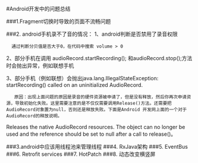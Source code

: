 #Android开发中的问题总结

###1.Fragment切换时导致的页面不流畅问题

###2. android手机录不了音的情况：
1、android判断是否禁用了录音权限

      通过判断分贝值是否大于0，在代码中搜索 volume > 0

2、部分手机在调用 audioRecord.startRecording(); 和audioRecord.stop();方法时会抛出异常，例如联想手机

3、部分手机（例如联想）会抛出java.lang.IllegalStateException: startRecording() called on an uninitialized AudioRecord.

       原因：出现上面问题的原因是录音的硬件资源被申请了，但是没有释放，然后你再次申请资源，导致初始化失败。这里需要注意的是不仅仅需要调用Release()方法。还需要把AudioRecord对象置为null，否则还是释放失败。下面是Android 开发网上面的一个对于AudioRecord的释放说明。

Releases the native AudioRecord resources. The object can no longer be used and the reference should be set to null after a call to release()。

###3.android中应该用线程池来管理线程
###4. RxJava架构
###5. EventBus
###6. Retrofit services
###7. HotPatch
###8. 动态改变横竖屏
